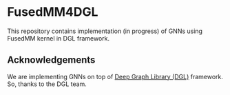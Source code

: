 # FusedMM4DGL

This repository contains implementation (in progress) of GNNs using FusedMM kernel in DGL framework.


## Acknowledgements

We are implementing GNNs on top of [Deep Graph Library (DGL)](https://github.com/dmlc/dgl) framework. So, thanks to the DGL team.
